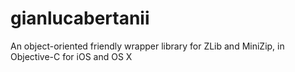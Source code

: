 # gianlucabertanii
An object-oriented friendly wrapper library for ZLib and MiniZip, in Objective-C for iOS and OS X
